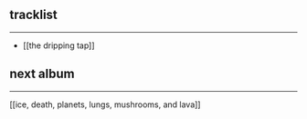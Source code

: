 ## tracklist
___
- [[the dripping tap]]

## next album
___
[[ice, death, planets, lungs, mushrooms, and lava]]